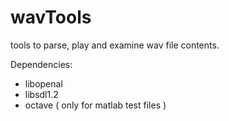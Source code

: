 # wavTools
tools to parse, play and examine wav file contents.

Dependencies: 
  - libopenal
  - libsdl1.2
  - octave ( only for matlab test files )
